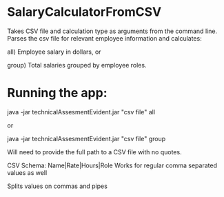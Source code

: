 # SalaryCalculatorFromCSV
Takes CSV file and calculation type as arguments from the command line. 
Parses the csv file for relevant employee information and calculates:

all) Employee salary in dollars, or 

group) Total salaries grouped by employee roles.

# Running the app: 

java -jar technicalAssesmentEvident.jar "csv file" all

or 

java -jar technicalAssesmentEvident.jar "csv file" group

Will need to provide the full path to a CSV file with no quotes.

CSV Schema: Name|Rate|Hours|Role
Works for regular comma separated values as well

Splits values on commas and pipes 



